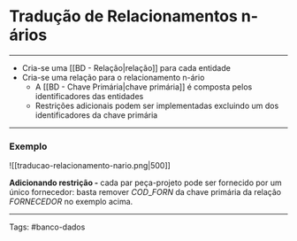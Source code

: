 
# Tradução de Relacionamentos n-ários

---

- Cria-se uma [[BD - Relação|relação]] para cada entidade
- Cria-se uma relação para o relacionamento n-ário
	- A [[BD - Chave Primária|chave primária]] é composta pelos identificadores das entidades
	- Restrições adicionais podem ser implementadas excluindo um dos identificadores da chave primária

---

### Exemplo

![[traducao-relacionamento-nario.png|500]]

**Adicionando restrição -** cada par peça-projeto pode ser fornecido por um único fornecedor: basta remover $COD\_FORN$ da chave primária da relação $FORNECEDOR$ no exemplo acima.

---

Tags: #banco-dados


